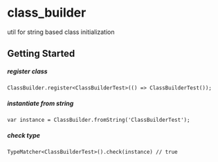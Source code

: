 # class_builder

util for string based class initialization

## Getting Started

##### register class

`ClassBuilder.register<ClassBuilderTest>(() => ClassBuilderTest());`

##### instantiate from string

`var instance = ClassBuilder.fromString('ClassBuilderTest');`

##### check type
`TypeMatcher<ClassBuilderTest>().check(instance) // true`
